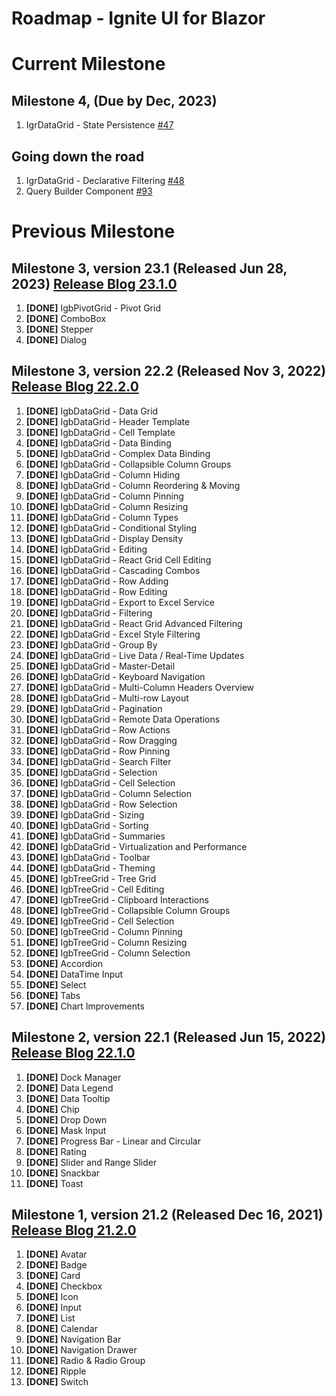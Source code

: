 # Roadmap - Ignite UI for Blazor

# Current Milestone

## Milestone 4, (Due by Dec, 2023)

1. IgrDataGrid - State Persistence [#47](https://github.com/IgniteUI/igniteui-react/issues/47)

## Going down the road

1. IgrDataGrid - Declarative Filtering [#48](https://github.com/IgniteUI/igniteui-react/issues/48)
2. Query Builder Component [#93](https://github.com/IgniteUI/igniteui-blazor/issues/93)

# Previous Milestone

## Milestone 3, version 23.1 (Released Jun 28, 2023) [Release Blog 23.1.0](https://www.infragistics.com/community/blogs/b/infragistics/posts/ignite-ui-for-blazor-23-1-release)

1. **[DONE]** IgbPivotGrid - Pivot Grid
2. **[DONE]** ComboBox
3. **[DONE]** Stepper
4. **[DONE]** Dialog

## Milestone 3, version 22.2 (Released Nov 3, 2022) [Release Blog 22.2.0](https://www.infragistics.com/community/blogs/b/infragistics/posts/ignite-ui-for-blazor---what-s-new-in-22-2)

1. **[DONE]** IgbDataGrid - Data Grid
2. **[DONE]** IgbDataGrid - Header Template
3. **[DONE]** IgbDataGrid - Cell Template
4. **[DONE]** IgbDataGrid - Data Binding
5. **[DONE]** IgbDataGrid - Complex Data Binding
6. **[DONE]** IgbDataGrid - Collapsible Column Groups
7. **[DONE]** IgbDataGrid - Column Hiding
8. **[DONE]** IgbDataGrid - Column Reordering & Moving
9. **[DONE]** IgbDataGrid - Column Pinning
10. **[DONE]** IgbDataGrid - Column Resizing
11. **[DONE]** IgbDataGrid - Column Types
12. **[DONE]** IgbDataGrid - Conditional Styling
13. **[DONE]** IgbDataGrid - Display Density
14. **[DONE]** IgbDataGrid - Editing
15. **[DONE]** IgbDataGrid - React Grid Cell Editing
16. **[DONE]** IgbDataGrid - Cascading Combos
17. **[DONE]** IgbDataGrid - Row Adding
18. **[DONE]** IgbDataGrid - Row Editing
19. **[DONE]** IgbDataGrid - Export to Excel Service
20. **[DONE]** IgbDataGrid - Filtering
21. **[DONE]** IgbDataGrid - React Grid Advanced Filtering
22. **[DONE]** IgbDataGrid - Excel Style Filtering
23. **[DONE]** IgbDataGrid - Group By
24. **[DONE]** IgbDataGrid - Live Data / Real-Time Updates
25. **[DONE]** IgbDataGrid - Master-Detail
26. **[DONE]** IgbDataGrid - Keyboard Navigation
27. **[DONE]** IgbDataGrid - Multi-Column Headers Overview
28. **[DONE]** IgbDataGrid - Multi-row Layout
29. **[DONE]** IgbDataGrid - Pagination
30. **[DONE]** IgbDataGrid - Remote Data Operations
31. **[DONE]** IgbDataGrid - Row Actions
32. **[DONE]** IgbDataGrid - Row Dragging
33. **[DONE]** IgbDataGrid - Row Pinning
34. **[DONE]** IgbDataGrid - Search Filter
35. **[DONE]** IgbDataGrid - Selection
36. **[DONE]** IgbDataGrid - Cell Selection
37. **[DONE]** IgbDataGrid - Column Selection
38. **[DONE]** IgbDataGrid - Row Selection
39. **[DONE]** IgbDataGrid - Sizing
40. **[DONE]** IgbDataGrid - Sorting
41. **[DONE]** IgbDataGrid - Summaries
42. **[DONE]** IgbDataGrid - Virtualization and Performance
43. **[DONE]** IgbDataGrid - Toolbar
44. **[DONE]** IgbDataGrid - Theming
44. **[DONE]** IgbTreeGrid - Tree Grid
45. **[DONE]** IgbTreeGrid - Cell Editing
46. **[DONE]** IgbTreeGrid - Clipboard Interactions
47. **[DONE]** IgbTreeGrid - Collapsible Column Groups
48. **[DONE]** IgbTreeGrid - Cell Selection
49. **[DONE]** IgbTreeGrid - Column Pinning
50. **[DONE]** IgbTreeGrid - Column Resizing
51. **[DONE]** IgbTreeGrid - Column Selection
52. **[DONE]** Accordion
53. **[DONE]** DataTime Input
54. **[DONE]** Select
55. **[DONE]** Tabs
56. **[DONE]** Chart Improvements

## Milestone 2, version 22.1 (Released Jun 15, 2022) [Release Blog 22.1.0](https://www.infragistics.com/community/blogs/b/infragistics/posts/ignite-ui-for-blazor---what-s-new-in-22-1)

1. **[DONE]** Dock Manager
2. **[DONE]** Data Legend
3. **[DONE]** Data Tooltip
4. **[DONE]** Chip
5. **[DONE]** Drop Down
6. **[DONE]** Mask Input
7. **[DONE]** Progress Bar - Linear and Circular
8. **[DONE]** Rating
9. **[DONE]** Slider and Range Slider
10. **[DONE]** Snackbar
11. **[DONE]** Toast

## Milestone 1, version 21.2 (Released Dec 16, 2021) [Release Blog 21.2.0](https://www.infragistics.com/community/blogs/b/blagunas/posts/ignite-ui-for-blazor-whats-new-in-212)

1. **[DONE]** Avatar
2. **[DONE]** Badge
3. **[DONE]** Card
4. **[DONE]** Checkbox
5. **[DONE]** Icon
6. **[DONE]** Input
7. **[DONE]** List
8. **[DONE]** Calendar
9. **[DONE]** Navigation Bar
10. **[DONE]** Navigation Drawer
11. **[DONE]** Radio & Radio Group
12. **[DONE]** Ripple
13. **[DONE]** Switch
